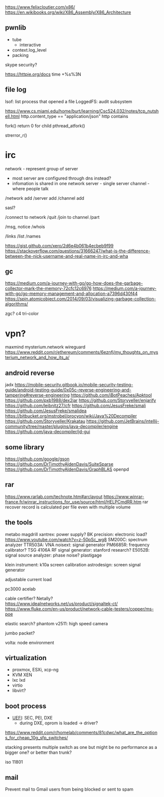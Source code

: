 https://www.felixcloutier.com/x86/
https://en.wikibooks.org/wiki/X86_Assembly/X86_Architecture

## pwnlib
* tube
  * interactive
* context.log_level
* packing

skype security?

https://httpie.org/docs
time +%s%3N

## file log

lsof: list process that opened a file
LoggedFS: 
audit subsystem

https://www.cs.miami.edu/home/burt/learning/Csc524.032/notes/tcp_nutshell.html
 http.content_type == "application/json"
http contains

fork() return 0 for child
pthread_atfork()

strerror_r()


# irc
network - represent group of server
* most server are configured through dns instead?
* infomation is shared in one network
server - single server
channel - where people talk

/network add
/server add
/channel add

sasl?

/connect to network
/quit
/join to channel
/part

/msg, notice
/whois

/links
/list
/names

https://gist.github.com/xero/2d6e4b061b4ecbeb9f99
https://stackoverflow.com/questions/31666247/what-is-the-difference-between-the-nick-username-and-real-name-in-irc-and-wha

## gc

https://medium.com/a-journey-with-go/go-how-does-the-garbage-collector-mark-the-memory-72cfc12c6976
https://medium.com/a-journey-with-go/go-memory-management-and-allocation-a7396d430f44
https://spin.atomicobject.com/2014/09/03/visualizing-garbage-collection-algorithms/

zgc?
c4
tri-color

# vpn?

maxmind
mysterium.network
wireguard
https://www.reddit.com/r/ethereum/comments/6eznfj/my_thoughts_on_mysterium_network_and_how_its_a/

## android reverse

jadx
https://mobile-security.gitbook.io/mobile-security-testing-guide/android-testing-guide/0x05c-reverse-engineering-and-tampering#reverse-engineering
https://github.com/iBotPeaches/Apktool
https://github.com/pxb1988/dex2jar
https://github.com/Storyyeller/enjarify
https://github.com/leibnitz27/cfr
https://github.com/JesusFreke/smali
https://github.com/JesusFreke/smalidea
https://bitbucket.org/mstrobel/procyon/wiki/Java%20Decompiler
https://github.com/Storyyeller/Krakatau
https://github.com/JetBrains/intellij-community/tree/master/plugins/java-decompiler/engine
https://github.com/java-decompiler/jd-gui

## some library

https://github.com/google/gson
https://github.com/DrTimothyAldenDavis/SuiteSparse
https://github.com/DrTimothyAldenDavis/GraphBLAS
openpd

## rar

https://www.rarlab.com/technote.htm#arclayout
https://www.winrar-france.fr/winrar_instructions_for_use/source/html/HELPCmdRR.htm
rar recover record is calculated per file
even with multiple volume

## the tools

metabo magdrill
xantrex: power supply?
BK precision: electronic load?
https://www.youtube.com/watch?v=z-50pSc_wg8
SM200C: spectrum analyzer
TTR503A: VNA
noisext: signal generator
PM6685R: frequency calibrator?
TSG 4106A RF signal generator: stanford research?
E5052B: signal source analyzer: phase noise?
plastigage

klein instrument: k10a screen calibration
astrodesign: screen signal generator

adjustable current load 

pc3000 acelab

cable certifier?
Netally?
https://www.idealnetworks.net/us/product/signaltek-ct/
https://www.fluke.com/en-us/product/network-cable-testers/copper/ms-poe

elastic search?
phantom v2511: high speed camera

jumbo packet?

volta: node environment

## virtualization

* proxmox, ESXi, xcp-ng
* KVM XEN
* lxc lxd
* virtio
* libvirt?

## boot process

* [UEFI](https://uefi.org/specifications): SEC, PEI, DXE
  * during DXE, oprom is loaded -> driver?

https://www.reddit.com/r/homelab/comments/81cdwc/what_are_the_options_for_cheap_10g_sfp_switches/

stacking presents multiple switch as one 
but might be no performance as a bigger one?
or better than trunk?

iso 11801

## mail

Prevent mail to Gmail users from being blocked or sent to spam

